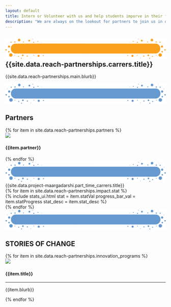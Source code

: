 ```yaml
---
layout: default
title: Intern or Volunteer with us and help students imporve in their future ready and academic skills.
description: "We are always on the lookout for partners to join us in our Mission of creating an ecosystem of support for our students through peer based learning."
---
```


<main role="main">
    <section>
        <div class="container-fluid pb-5 goal-section-parent">
            <div class="container ">
                <div class="row">
                    <div class="col">
                        <H1 class="section-title">
                            <img class="img-fluid" src='assets/img/Title-BG.png' />
                            <div class="section-title-text">{{site.data.reach-partnerships.carrers.title}}</div>
                        </H1>
                    </div>
                </div>
                <div class="row">
                    <div class="col-md-2 col-sm-12"></div>
                    <div class="col-md-8 col-sm-12">
                        <p class="bunchOfText">{{site.data.reach-partnerships.main.blurb}}</p>
                        <div class="section-title">
                                <img class="img-fluid" src='assets/img/Title-BG3.png'/>
                                <H2 class="section-title-text">Partners</H2>
                        </div>
                    </div>
                    <div class="col-md-2 col-sm-12"></div>
                </div>
                <div class="row pb-3">
                            {% for item in site.data.reach-partnerships.partners %}
                        <div class="col-md-6 col-sm-12 text-center">
                            <div class="plAdoptionImage">
                                <img class="img-fluid progrmImg plAdoption" src="{{item.img}}">
                            </div>
                            <div class="peerAdoption">
                                <h4>{{item.partner}}</h4>
                            </div>
                        </div>
                            {% endfor %}
                    </div>
                <div class="row">
                    <div class="col">
                            <div class="section-title">
                                <img class="img-fluid" src='assets/img/Title-BG3.png' />
                                <div class="section-title-text">{{site.data.project-maargadarshi.part_time_carrers.title}}</div>
                            </div>
                            <div class="row pb-3 impact-section">
                            {% for item in site.data.reach-partnerships.impact.stat %}
                                <div class="col">
                                    {% 
                                        include stats_ui.html 
                                        stat = item.statVal
                                        progress_bar_val = item.statProgress
                                        stat_desc = item.stat_desc
                                    %}
                                </div>
                            {% endfor %}
                            </div>
                        </div>
                </div>
                <div class="row">
                    <div class="col-md-2 col-sm-12"></div>
                    <div class="col-md-8 col-sm-12">
                        <div class="section-title">
                        <img class="img-fluid" src='assets/img/Title-BG3.png'/>
                        <H2 class="section-title-text">STORIES OF CHANGE</H2>
                        </div>
                    <div class="row pb-3 impact-section">
                {% for item in site.data.reach-partnerships.innovation_programs %}
                    <div class="col-md-6 col-sm-12 text-center">
                        <div class="plAdoptionImage">
                            <img class="img-fluid progrmImg plAdoption" src="{{item.img}}">
                        </div>
                        <div class="peerAdoption">
                            <h4>{{item.title}}</h4>
                            <hr>
                            <p class="">{{item.blurb}}</p>
                        </div>
                    </div>
                {% endfor %}
                    </div>
                    </div>
                    <div class="col-md-2 col-sm-12"></div>
                </div>
            </div>
    </div>
        </div>
    </section>
</main>
